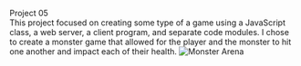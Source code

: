 Project 05  
This project focused on creating some type of a game using a JavaScript class, a web server, a client program, and separate code modules. I chose to create a monster game that allowed for the player and the monster to hit one another and impact each of their health. 
![Monster Arena](public/monster-arena.jpg)
